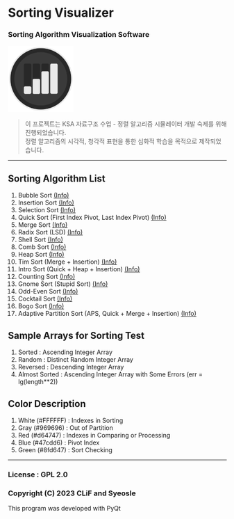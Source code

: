 # Sorting Visualizer

### Sorting Algorithm Visualization Software

<img src="Icon/Icon.png" width="30%" height="30%">

> 이 프로젝트는 KSA 자료구조 수업 - 정렬 알고리즘 시뮬레이터 개발 숙제를 위해 진행되었습니다.      
> 정렬 알고리즘의 시각적, 청각적 표현을 통한 심화적 학습을 목적으로 제작되었습니다.     

- - -
      
## Sorting Algorithm List     
1. Bubble Sort [(Info)](https://en.wikipedia.org/wiki/Bubble_sort)
2. Insertion Sort [(Info)](https://en.wikipedia.org/wiki/Insertion_sort)
3. Selection Sort [(Info)](https://en.wikipedia.org/wiki/Selection_sort)
4. Quick Sort (First Index Pivot, Last Index Pivot) [(Info)](https://en.wikipedia.org/wiki/Quick_sort)
5. Merge Sort [(Info)](https://en.wikipedia.org/wiki/Merge_sort)
6. Radix Sort (LSD) [(Info)](https://en.wikipedia.org/wiki/Radix_sort)
7. Shell Sort [(Info)](https://en.wikipedia.org/wiki/Shell_sort)
8. Comb Sort [(Info)](https://en.wikipedia.org/wiki/Comb_sort)
9. Heap Sort [(Info)](https://en.wikipedia.org/wiki/Heap_sort)
10. Tim Sort (Merge + Insertion) [(Info)](https://en.wikipedia.org/wiki/Tim_sort)
11. Intro Sort (Quick + Heap + Insertion) [(Info)](https://en.wikipedia.org/wiki/Intro_sort)
12. Counting Sort [(Info)](https://en.wikipedia.org/wiki/Counting_sort)
13. Gnome Sort (Stupid Sort) [(Info)](https://en.wikipedia.org/wiki/Gnome_sort)
14. Odd-Even Sort [(Info)](https://en.wikipedia.org/wiki/Odd–even_sort)
15. Cocktail Sort [(Info)](https://en.wikipedia.org/wiki/Cocktail_sort)
16. Bogo Sort [(Info)](https://en.wikipedia.org/wiki/Bogo_sort)
17. Adaptive Partition Sort (APS, Quick + Merge + Insertion) [(Info)](https://github.com/ryankwondev/Adaptive-Partition-Sort) 

## Sample Arrays for Sorting Test
1. Sorted : Ascending Integer Array
2. Random : Distinct Random Integer Array
3. Reversed : Descending Integer Array
4. Almost Sorted : Ascending Integer Array with Some Errors (err = lg(length**2))
      
## Color Description
1. White (<span style="#FFFFFF">#FFFFFF</span>) : Indexes in Sorting
2. Gray (<span style="#969696">#969696</span>) : Out of Partition
3. Red (<span style="#d64747">#d64747</span>) : Indexes in Comparing or Processing
4. Blue (<span style="#47cdd6">#47cdd6</span>) : Pivot Index
5. Green (<span style="#8fd647">#8fd647</span>) : Sort Checking
      
- - -
      
### License : GPL 2.0

### Copyright (C) 2023 CLiF and Syeosle

This program was developed with PyQt
